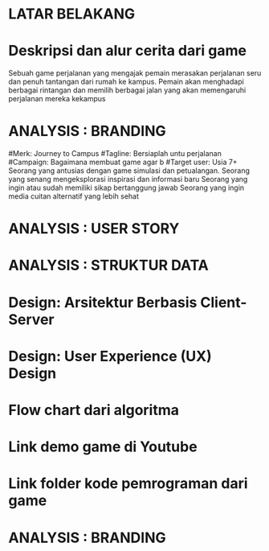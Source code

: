 # LATAR BELAKANG
# Deskripsi dan alur cerita dari game
Sebuah game perjalanan yang mengajak pemain merasakan perjalanan seru dan penuh tantangan dari rumah ke kampus. Pemain akan menghadapi berbagai rintangan dan memilih berbagai jalan yang akan memengaruhi perjalanan mereka kekampus
# ANALYSIS : BRANDING
#Merk: Journey to Campus
#Tagline: Bersiaplah untu perjalanan
#Campaign: Bagaimana membuat game agar b
#Target user:
Usia 7+
Seorang yang antusias dengan game simulasi dan petualangan.
Seorang yang senang mengeksplorasi inspirasi dan informasi baru
Seorang yang ingin atau sudah memiliki sikap bertanggung jawab
Seorang yang ingin media cuitan alternatif yang lebih sehat

# ANALYSIS : USER STORY
# ANALYSIS : STRUKTUR DATA
# Design: Arsitektur Berbasis Client-Server
# Design: User Experience (UX) Design
# Flow chart dari algoritma
# Link demo game di Youtube
# Link folder kode pemrograman dari game
# ANALYSIS : BRANDING









